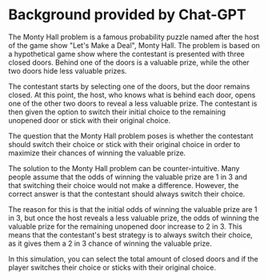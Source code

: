 # Background provided by Chat-GPT

The Monty Hall problem is a famous probability puzzle named after the host of the game show "Let's Make a Deal", Monty Hall. The problem is based on a hypothetical game show where the contestant is presented with three closed doors. Behind one of the doors is a valuable prize, while the other two doors hide less valuable prizes.

The contestant starts by selecting one of the doors, but the door remains closed. At this point, the host, who knows what is behind each door, opens one of the other two doors to reveal a less valuable prize. The contestant is then given the option to switch their initial choice to the remaining unopened door or stick with their original choice.

The question that the Monty Hall problem poses is whether the contestant should switch their choice or stick with their original choice in order to maximize their chances of winning the valuable prize.

The solution to the Monty Hall problem can be counter-intuitive. Many people assume that the odds of winning the valuable prize are 1 in 3 and that switching their choice would not make a difference. However, the correct answer is that the contestant should always switch their choice.

The reason for this is that the initial odds of winning the valuable prize are 1 in 3, but once the host reveals a less valuable prize, the odds of winning the valuable prize for the remaining unopened door increase to 2 in 3. This means that the contestant's best strategy is to always switch their choice, as it gives them a 2 in 3 chance of winning the valuable prize.

In this simulation, you can select the total amount of closed doors and if the player switches their choice or sticks with their original choice.
